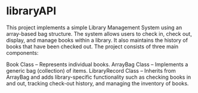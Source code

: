 # libraryAPI
This project implements a simple Library Management System using an array-based bag structure. The system allows users to check in, check out, display, and manage books within a library. It also maintains the history of books that have been checked out. The project consists of three main components:

Book Class – Represents individual books.
ArrayBag Class – Implements a generic bag (collection) of items.
LibraryRecord Class – Inherits from ArrayBag and adds library-specific functionality such as checking books in and out, tracking check-out history, and managing the inventory of books.


